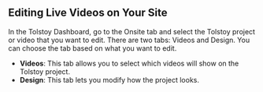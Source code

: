 ## Editing Live Videos on Your Site

In the Tolstoy Dashboard, go to the Onsite tab and select the Tolstoy project or video that you want to edit. There are two tabs: Videos and Design. You can choose the tab based on what you want to edit.

- **Videos**: This tab allows you to select which videos will show on the Tolstoy project.
- **Design**: This tab lets you modify how the project looks.